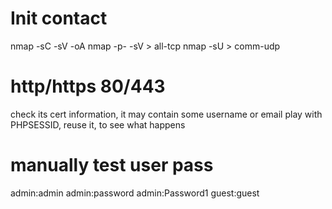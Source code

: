 # Init contact
nmap -sC -sV -oA <name> <ip>
nmap -p- -sV <ip> > all-tcp
nmap -sU <ip> > comm-udp

# http/https 80/443
check its cert information, it may contain some username or email
play with PHPSESSID, reuse it, to see what happens

# manually test user pass
admin:admin
admin:password
admin:Password1
guest:guest
